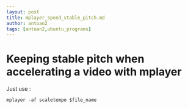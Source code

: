 ```yaml
---
layout: post
title: mplayer_speed_stable_pitch.md
author: antoan2
tags: [antoan2,ubuntu_programs]
---
```

# Keeping stable pitch when accelerating a video with mplayer

Just use :
```
mplayer -af scaletempo $file_name
```
